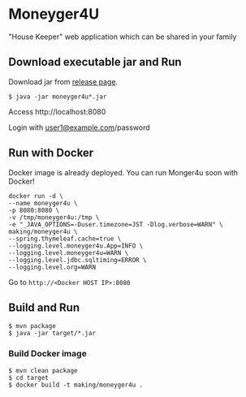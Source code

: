 # Moneyger4U

"House Keeper" web application which can be shared in your family

## Download executable jar and Run

Download jar from [release page](https://github.com/making/moneyger4u/releases).

    $ java -jar moneyger4u*.jar

Access http://localhost:8080

Login with user1@example.com/password

## Run with Docker

Docker image is already deployed. You can run Monger4u soon with Docker!

```
docker run -d \
--name moneyger4u \
-p 8080:8080 \
-v /tmp/moneyger4u:/tmp \
-e "_JAVA_OPTIONS=-Duser.timezone=JST -Dlog.verbose=WARN" \
making/moneyger4u \
--spring.thymeleaf.cache=true \
--logging.level.moneyger4u.App=INFO \
--logging.level.moneyger4u=WARN \
--logging.level.jdbc.sqltiming=ERROR \
--logging.level.org=WARN
```

Go to `http://<Docker HOST IP>:8080`

## Build and Run

    $ mvn package
    $ java -jar target/*.jar

### Build Docker image

    $ mvn clean package
    $ cd target
    $ docker build -t making/moneyger4u .
